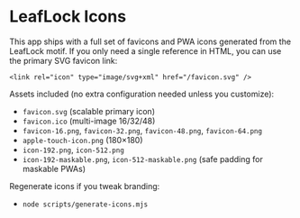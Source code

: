 # LeafLock Icons

This app ships with a full set of favicons and PWA icons generated from the LeafLock motif. If you only need a single reference in HTML, you can use the primary SVG favicon link:

```
<link rel="icon" type="image/svg+xml" href="/favicon.svg" />
```

Assets included (no extra configuration needed unless you customize):
- `favicon.svg` (scalable primary icon)
- `favicon.ico` (multi-image 16/32/48)
- `favicon-16.png`, `favicon-32.png`, `favicon-48.png`, `favicon-64.png`
- `apple-touch-icon.png` (180×180)
- `icon-192.png`, `icon-512.png`
- `icon-192-maskable.png`, `icon-512-maskable.png` (safe padding for maskable PWAs)

Regenerate icons if you tweak branding:
- `node scripts/generate-icons.mjs`

